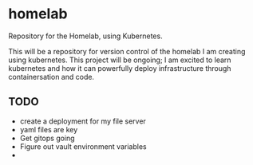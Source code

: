 # homelab
Repository for the Homelab, using Kubernetes.

This will be a repository for version control of the homelab I am creating using kubernetes. 
This project will be ongoing; I am excited to learn kubernetes and how it can powerfully deploy infrastructure through containersation and code.

## TODO
- create a deployment for my file server
 - yaml files are key
- Get gitops going
- Figure out vault environment variables
-  
